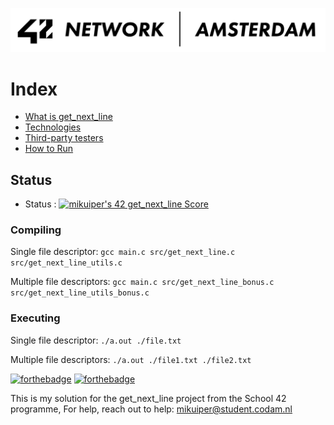 <p align="center">
<img width="" height="" src="https://github.com/mithraskuipers/mithraskuipers/blob/master/readme_srcs/42/logo.png?raw=true">
</p>

# Index

*  [What is get_next_line](#What-is-get_next_line)
*  [Technologies](#Technologies)
*  [Third-party testers](#Third-party-testers)
*  [How to Run](#How-to-Run)

## Status

- Status  : [![mikuiper's 42 get_next_line Score](https://badge42.vercel.app/api/v2/cl483ajsd008309l6suq9l256/project/2408180)](https://github.com/mithraskuipers)

### Compiling

Single file descriptor:
`gcc main.c src/get_next_line.c src/get_next_line_utils.c`

Multiple file descriptors:
`gcc main.c src/get_next_line_bonus.c src/get_next_line_utils_bonus.c`

### Executing

Single file descriptor:
`./a.out ./file.txt`

Multiple file descriptors:
`./a.out ./file1.txt ./file2.txt`

[![forthebadge](https://forthebadge.com/images/badges/made-with-c.svg)](https://forthebadge.com)
[![forthebadge](https://forthebadge.com/images/badges/built-with-love.svg)](https://forthebadge.com)

This is my solution for the get_next_line project from the School 42 programme,
For help, reach out to help:
mikuiper@student.codam.nl
